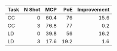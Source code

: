 | Task   |   N Shot |   MCP |   PoE |   Improvement |
|:-------|---------:|------:|------:|--------------:|
| CC     |        0 |  60.4 |  76   |          15.6 |
| CC     |        3 |  76.8 |  77   |           0.2 |
| LD     |        0 |  39.8 |  56   |          16.2 |
| LD     |        3 |  17.6 |  19.2 |           1.6 |